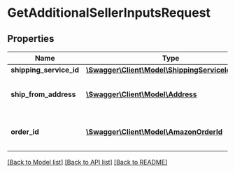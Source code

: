 # GetAdditionalSellerInputsRequest

## Properties
Name | Type | Description | Notes
------------ | ------------- | ------------- | -------------
**shipping_service_id** | [**\Swagger\Client\Model\ShippingServiceIdentifier**](ShippingServiceIdentifier.md) |  | 
**ship_from_address** | [**\Swagger\Client\Model\Address**](Address.md) | The address from which to ship. | 
**order_id** | [**\Swagger\Client\Model\AmazonOrderId**](AmazonOrderId.md) | An Amazon defined order identifier | 

[[Back to Model list]](../README.md#documentation-for-models) [[Back to API list]](../README.md#documentation-for-api-endpoints) [[Back to README]](../README.md)


